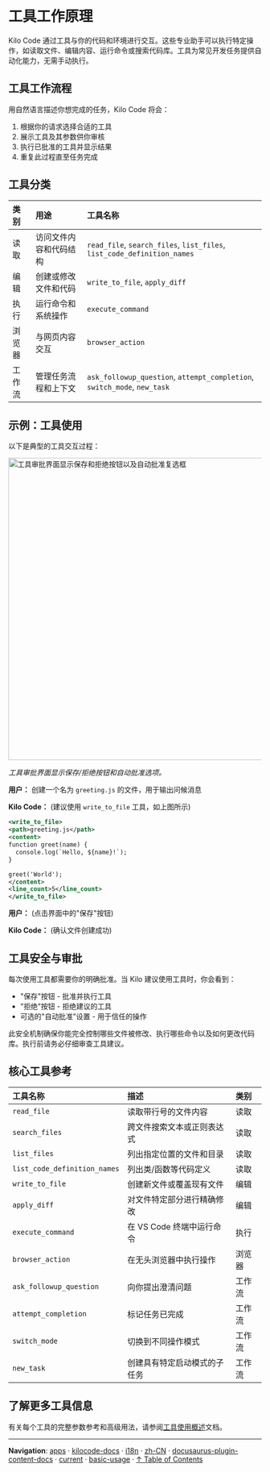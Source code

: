 # 工具工作原理

Kilo Code 通过工具与你的代码和环境进行交互。这些专业助手可以执行特定操作，如读取文件、编辑内容、运行命令或搜索代码库。工具为常见开发任务提供自动化能力，无需手动执行。

## 工具工作流程

用自然语言描述你想完成的任务，Kilo Code 将会：

1. 根据你的请求选择合适的工具
2. 展示工具及其参数供你审核
3. 执行已批准的工具并显示结果
4. 重复此过程直至任务完成

## 工具分类

| 类别   | 用途                   | 工具名称                                                                 |
| :----- | :--------------------- | :----------------------------------------------------------------------- |
| 读取   | 访问文件内容和代码结构 | `read_file`, `search_files`, `list_files`, `list_code_definition_names`  |
| 编辑   | 创建或修改文件和代码   | `write_to_file`, `apply_diff`                                            |
| 执行   | 运行命令和系统操作     | `execute_command`                                                        |
| 浏览器 | 与网页内容交互         | `browser_action`                                                         |
| 工作流 | 管理任务流程和上下文   | `ask_followup_question`, `attempt_completion`, `switch_mode`, `new_task` |

## 示例：工具使用

以下是典型的工具交互过程：

<img src="/docs/img/how-tools-work/how-tools-work.png" alt="工具审批界面显示保存和拒绝按钮以及自动批准复选框" width="600" />

_工具审批界面显示保存/拒绝按钮和自动批准选项。_

**用户：** 创建一个名为 `greeting.js` 的文件，用于输出问候消息

**Kilo Code：** (建议使用 `write_to_file` 工具，如上图所示)

```xml
<write_to_file>
<path>greeting.js</path>
<content>
function greet(name) {
  console.log(`Hello, ${name}!`);
}

greet('World');
</content>
<line_count>5</line_count>
</write_to_file>
```

**用户：** (点击界面中的"保存"按钮)

**Kilo Code：** (确认文件创建成功)

## 工具安全与审批

每次使用工具都需要你的明确批准。当 Kilo 建议使用工具时，你会看到：

- "保存"按钮 - 批准并执行工具
- "拒绝"按钮 - 拒绝建议的工具
- 可选的"自动批准"设置 - 用于信任的操作

此安全机制确保你能完全控制哪些文件被修改、执行哪些命令以及如何更改代码库。执行前请务必仔细审查工具建议。

## 核心工具参考

| 工具名称                     | 描述                         | 类别   |
| :--------------------------- | :--------------------------- | :----- |
| `read_file`                  | 读取带行号的文件内容         | 读取   |
| `search_files`               | 跨文件搜索文本或正则表达式   | 读取   |
| `list_files`                 | 列出指定位置的文件和目录     | 读取   |
| `list_code_definition_names` | 列出类/函数等代码定义        | 读取   |
| `write_to_file`              | 创建新文件或覆盖现有文件     | 编辑   |
| `apply_diff`                 | 对文件特定部分进行精确修改   | 编辑   |
| `execute_command`            | 在 VS Code 终端中运行命令    | 执行   |
| `browser_action`             | 在无头浏览器中执行操作       | 浏览器 |
| `ask_followup_question`      | 向你提出澄清问题             | 工作流 |
| `attempt_completion`         | 标记任务已完成               | 工作流 |
| `switch_mode`                | 切换到不同操作模式           | 工作流 |
| `new_task`                   | 创建具有特定启动模式的子任务 | 工作流 |

## 了解更多工具信息

有关每个工具的完整参数参考和高级用法，请参阅[工具使用概述](/features/tools/tool-use-overview)文档。

---

**Navigation**: [apps](../../../../../../../apps/) · [kilocode-docs](../../../../../../apps/kilocode-docs/) · [i18n](../../../../../apps/kilocode-docs/i18n/) · [zh-CN](../../../../apps/kilocode-docs/i18n/zh-CN/) · [docusaurus-plugin-content-docs](../../../apps/kilocode-docs/i18n/zh-CN/docusaurus-plugin-content-docs/) · [current](../../apps/kilocode-docs/i18n/zh-CN/docusaurus-plugin-content-docs/current/) · [basic-usage](../apps/kilocode-docs/i18n/zh-CN/docusaurus-plugin-content-docs/current/basic-usage/) · [↑ Table of Contents](#how-tools-work)
